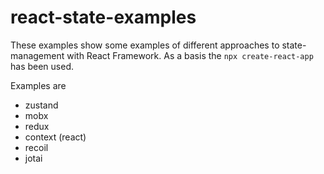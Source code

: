 # react-state-examples


These examples show some examples of different approaches to state-management with React Framework.
As a basis the ``` npx create-react-app ``` has been used.

Examples are
- zustand
- mobx
- redux
- context (react)
- recoil
- jotai

